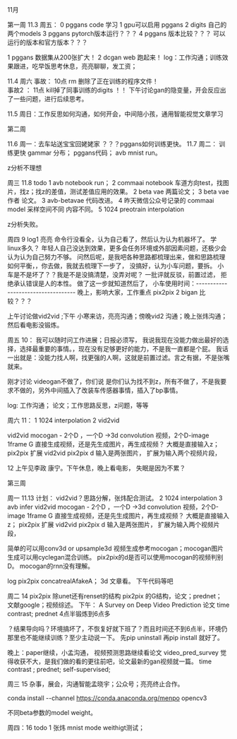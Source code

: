 

11月

第一周
11.3 周五：
0   pggans code 学习
1   gpu可以启用  pggans
2   digits 自己的两个models
3   pggans pytorch版本运行？？？
4   pggans 版本比较？？？ 可以运行的版本和官方版本？？？

1 pggans 数据集从200张扩大！
2 dcgan web 跑起来！
log：工作沟通；训练效果跟进，吃早饭思考休息，亮亮聊聊，发工资； 

11.4  周六
事故：   10点  rm  删除了正在训练的程序文件！    
事故2 ： 11点   kill掉了同事训练的digits ！！
下午讨论gan的隐变量，开会反应出了一些问题，进行后续思考。

11.5 周日：工作反思如何沟通，如何开会，中间陪小孩，通用智能视觉文章学习


第二周 

11.6 周一：去车站送宝宝回姥姥家
？？？pggans如何训练更快。
11.7 周二：  训练更快
gammar 分布；
pggans代码； 
avb mnist run。

z分析不理想

周三 11.8
todo 1  avb notebook run； 2  commaai notebook 车道方向test，找图片，找z；找z的差值，测试差值应用的效果。
2  beta vae  两篇论文； 3 beta vae 作者  论文。
3 avb-betavae  代码改进。
4 昨天微信公众号记录的 commaai model 采样空间不同 内容不同。
5 1024 preotrain interpolation

z分析失败。


周四 9 log1 亮亮 命令行没看全，认为自己看了，然后认为认为机器坏了。 学linux多久？   年轻人自己没达到效果，更多会任务环境或外部因素问题，还极少会认为认为自己努力不够。
问然后呢，是我吧各种思路都梳理出来，做和思路梳理如何平衡，，你去做，我就去梳理下一步了，
没搞好，认为小车问题，要拆。  小车是不是坏了？？我是不是没搞清楚，没弄对呢？
一批评就反驳，前置过滤，   拒绝承认错误是人的本性。
做了这一步就知道然后了，
小车使用时间：----------------------------------- 晚上，影响大家，工作重点
pix2pix 2 bigan 比较？？？

上午讨论做vid2vid ;下午 小寒来访，亮亮沟通；傍晚vid2 沟通；晚上张炜沟通；然后看电影没锻炼。


周五 10： 
我可以随时问工作进展；日报必须写，
我说我现在没能力做出最好的选择，选择最重要的事情。，现在没有足够更好的能力，不是我一直都是个屁。  我话一出就是：没能力找人啊，找更强的人啊，这就是前置过滤。言之有据，不是张嘴就来。

刚才讨论 videogan不做了，你们说 是你们认为找不到z，所有不做了，不是我要求不做的，另外中间插入了改装车传感器事情，插入了bp事情。

log: 工作沟通； 论文；工作思路反思，z问题，等等


周六 11：
1   1024 interpolation  2 vid2vid  

vid2vid
mocogan - 2个D ，一个D ->3d convolution 视频，2个D-image 1frame
G 直接生成视频，还是先生成图片，再生成视频？  大概是直接输入z；
pix2pix  扩展 vid2vid 
pix2pix d 输入是两张图片，  扩展为输入两个视频片段，



12  上午见李政 康宁。下午休息，晚上看电影， 失眠是因为不累？




第三周

周一 11.13   计划： vid2vid？思路分解，张炜配合测试。  2  1024 interpolation  3 avb infer
vid2vid
mocogan - 2个D ，一个D ->3d convolution 视频，2个D-image 1frame
G 直接生成视频，还是先生成图片，再生成视频？  大概是直接输入z；
pix2pix  扩展 vid2vid 
pix2pix d 输入是两张图片，  扩展为输入两个视频片段，

简单的可以用conv3d or upsample3d
视频生成参考mocogan；mocogan图片生成可以用cyclegan混合训练。
pix2pix的d是否可以使用mocogan的视频判别D。   mocogan的rnn没有理解。

log pix2pix concatrealAfakeA； 3d 文章看。 下午代码等吧

周二 14  pix2pix  除unet还有renset的结构
pix2pix 的G结构，论文；prednet； 文献google；视频综述。
下午：  A Survey on Deep Video Prediction  论文   time contrast; prednet
4点半锻炼到6点多

？结果导向吗？环境搞坏了，不恢复好就下班了？而且时间还不到6点半，环境仍那里也不能继续训练？至少主动说一下。
先pip uninstall 再pip install 就好了。

晚上：paper继续，小孟沟通， 视频预测思路继续看论文
video_pred_survey 觉得收获不大，是我们做的看的更往前吧，论文最新的gan视频就一篇。 time contrast ; prednet; self-supervised;


周三  15 杂事，展会，沟通智能孟晓宇；公众号；亮亮终止合作。

conda install --channel https://conda.anaconda.org/menpo opencv3

不同beta参数的model weight。

周四：16 todo 1  张炜 mnist mode weithigt测试；























